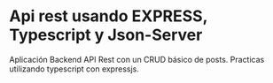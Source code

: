 # Api rest usando EXPRESS, Typescript y Json-Server

Aplicación Backend API Rest con un CRUD básico de posts.
Practicas utilizando typescript con expressjs.
